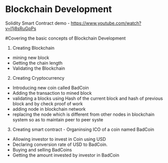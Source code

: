 # Blockchain Development 
Solidity Smart Contract demo - https://www.youtube.com/watch?v=I1j8sRuGpPs

#Covering the basic concepts of Blockchain Development 

1) Creating Blockchain
- mining new block
- Getting the chain length
- Validating the Blockchain

2) Creating Cryptocurrency
- Introducing new coin called BadCoin
- Adding the transaction to mined block
- validating a blocks using Hash of the current block and hash of previous block and by check proof of work
- adding node in blockchain network
- replacing the node which is different from other nodes in blockchain system so as to maintain peer to peer syste

3) Creating smart contract - Organinsing ICO of a coin named BadCoin
- Allowing investor to invest in Coin using USD
- Declaring conversion rate of USD to BadCoin.
- Buying and selling BadCoins
- Getting the amount invested by investor in BadCoin
